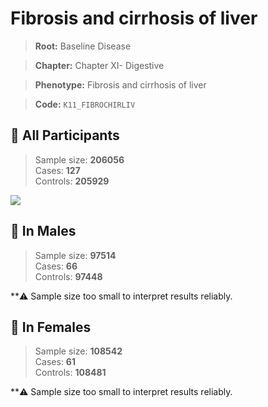 # Fibrosis and cirrhosis of liver

> **Root:** Baseline Disease  

> **Chapter:** Chapter XI- Digestive  

> **Phenotype:** Fibrosis and cirrhosis of liver  

> **Code:** `K11_FIBROCHIRLIV`

## 🧪 All Participants  
> Sample size: **206056**  
> Cases: **127**  
> Controls: **205929**
<img src="/Disease/Figures/ALL/Baseline/K11_FIBROCHIRLIV.png"/>
<CsvTable src="/Disease_Data/ALL/Baseline/LG_K11_FIBROCHIRLIV.csv" label="🔍 View full results" />

## 👨 In Males  
> Sample size: **97514**  
> Cases: **66**  
> Controls: **97448**

**⚠️ Sample size too small to interpret results reliably.

## 👩 In Females  
> Sample size: **108542**  
> Cases: **61**  
> Controls: **108481**

**⚠️ Sample size too small to interpret results reliably.
